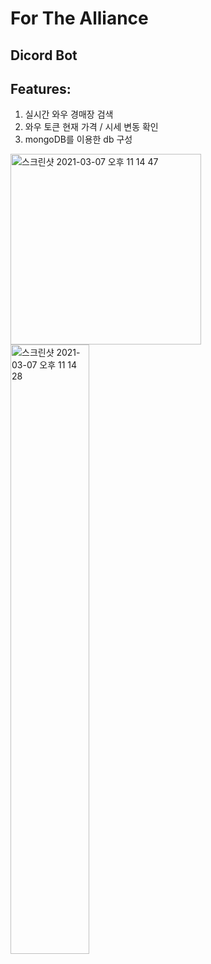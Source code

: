 # For The Alliance
## Dicord Bot

## Features:

1. 실시간 와우 경매장 검색
2. 와우 토큰 현재 가격 / 시세 변동 확인
3. mongoDB를 이용한 db 구성

<img width="305" alt="스크린샷 2021-03-07 오후 11 14 47" src="https://user-images.githubusercontent.com/69145799/110242939-99af6800-7f9b-11eb-99e0-4aad204e86cb.png">
<img width="50%" alt="스크린샷 2021-03-07 오후 11 14 28" src="https://user-images.githubusercontent.com/69145799/110242957-ab910b00-7f9b-11eb-8f62-7d71c0c4d965.png">
